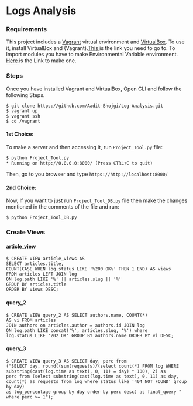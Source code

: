 # Logs Analysis

### Requirements

This project includes a [Vagrant](https://www.vagrantup.com/) virtual environment and [VirtualBox](https://www.virtualbox.org/). To use it, install VirtualBox and (Vagrant).<a href="https://www.vagrantup.com/downloads.html">This </a>is the link you need to go to.
To Import modules you have to make Environmental Variable environment. <a href="http://hanzratech.in/2015/01/16/setting-up-flask-in-ubuntu-14-04-in-virtual-environment.html">Here </a>is the Link to make one.

### Steps

Once you have installed Vagrant and VirtualBox, Open CLI and follow the following Steps.

```
$ git clone https://github.com/Aadit-Bhojgi/Log-Analysis.git
$ vagrant up
$ vagrant ssh
$ cd /vagrant
```
#### 1st Choice:
To make a server and then accessing it, run `Project_Tool.py` file:
```
$ python Project_Tool.py
* Running on http://0.0.0.0:8000/ (Press CTRL+C to quit)
```
Then, go to you browser and type `https://http://localhost:8000/`

#### 2nd Choice:
Now, If you want to just run `Project_Tool_DB.py` file then make the changes mentioned 
in the comments of the file and run:
```
$ python Project_Tool_DB.py
```

### Create Views

#### article_view

```
$ CREATE VIEW article_views AS
SELECT articles.title, 
COUNT(CASE WHEN log.status LIKE '%200 OK%' THEN 1 END) AS views
FROM articles LEFT JOIN log
ON log.path LIKE '%' || articles.slug || '%'
GROUP BY articles.title
ORDER BY views DESC;
```

#### query_2

```
$ CREATE VIEW query_2 AS SELECT authors.name, COUNT(*) 
AS vi FROM articles 
JOIN authors on articles.author = authors.id JOIN log 
ON log.path LIKE concat('%', articles.slug, '%') where 
log.status LIKE '202 OK' GROUP BY authors.name ORDER BY vi DESC;
```

#### query_3

```
$ CREATE VIEW query_3 AS SELECT day, perc from 
("SELECT day, round((sum(requests)/(select count(*) FROM log WHERE
substring(cast(log.time as text), 0, 11) = day) * 100), 2) as
perc from (select substring(cast(log.time as text), 0, 11) as day, 
count(*) as requests from log where status like '404 NOT FOUND' group by day)
as log_percentage group by day order by perc desc) as final_query "
where perc >= 1");
```

